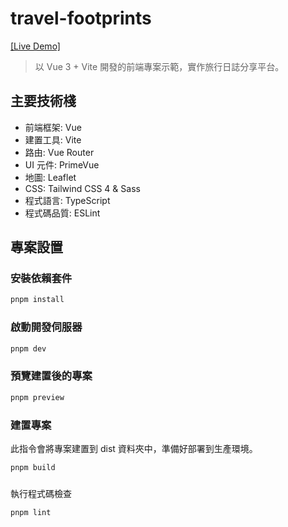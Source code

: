 # travel-footprints
[[Live Demo]](https://chenuin.github.io/travel-footprints)
> 以 Vue 3 + Vite 開發的前端專案示範，實作旅行日誌分享平台。

## 主要技術棧
- 前端框架: Vue
- 建置工具: Vite
- 路由: Vue Router
- UI 元件: PrimeVue
- 地圖: Leaflet
- CSS: Tailwind CSS 4 & Sass
- 程式語言: TypeScript
- 程式碼品質: ESLint

## 專案設置
### 安裝依賴套件
```bash
pnpm install
```

### 啟動開發伺服器
```bash
pnpm dev
```

### 預覽建置後的專案
```bash
pnpm preview
```

### 建置專案
此指令會將專案建置到 dist 資料夾中，準備好部署到生產環境。
```bash
pnpm build
```

### 
執行程式碼檢查
```bash
pnpm lint
```

